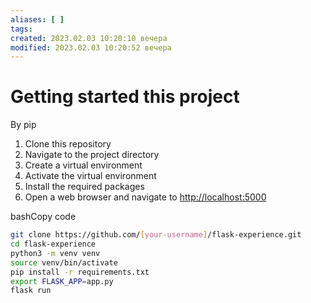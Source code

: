 ```yaml
---
aliases: [ ]
tags:
created: 2023.02.03 10:20:10 вечера
modified: 2023.02.03 10:20:52 вечера
---
```


# Getting started this project

By pip

1. Clone this repository
2. Navigate to the project directory
3. Create a virtual environment
4. Activate the virtual environment
5. Install the required packages
6. Open a web browser and navigate to [http://localhost:5000](http://localhost:5000/)

bashCopy code

```Bash
git clone https://github.com/[your-username]/flask-experience.git
cd flask-experience
python3 -m venv venv
source venv/bin/activate
pip install -r requirements.txt
export FLASK_APP=app.py
flask run
```
